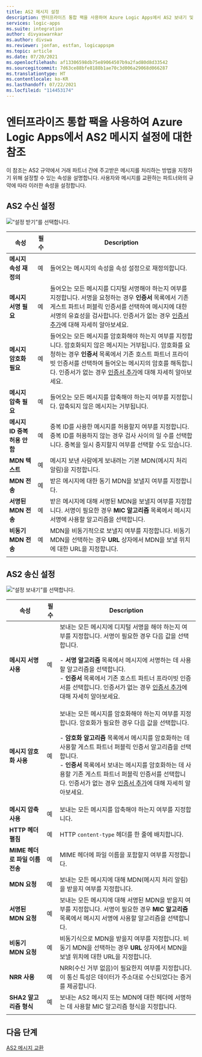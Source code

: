 ```yaml
---
title: AS2 메시지 설정
description: 엔터프라이즈 통합 팩을 사용하여 Azure Logic Apps에서 AS2 보내기 및 받기 설정에 대한 참조 가이드
services: logic-apps
ms.suite: integration
author: divyaswarnkar
ms.author: divswa
ms.reviewer: jonfan, estfan, logicappspm
ms.topic: article
ms.date: 07/20/2021
ms.openlocfilehash: af13306598db75e89064507b9a2fad80d8d33542
ms.sourcegitcommit: 7d63ce88bfe8188b1ae70c3d006a29068d066287
ms.translationtype: HT
ms.contentlocale: ko-KR
ms.lasthandoff: 07/22/2021
ms.locfileid: "114453174"
---
```

# <a name="reference-for-as2-message-settings-in-azure-logic-apps-with-enterprise-integration-pack"></a>엔터프라이즈 통합 팩을 사용하여 Azure Logic Apps에서 AS2 메시지 설정에 대한 참조

이 참조는 AS2 규약에서 거래 파트너 간에 주고받은 메시지를 처리하는 방법을 지정하기 위해 설정할 수 있는 속성을 설명합니다. 사용자와 메시지를 교환하는 파트너와의 규약에 따라 이러한 속성을 설정합니다.

<a name="AS2-incoming-messages"></a>

## <a name="as2-receive-settings"></a>AS2 수신 설정

![“설정 받기”를 선택합니다.](./media/logic-apps-enterprise-integration-as2-message-settings/receive-settings.png)

| 속성 | 필수 | Description |
|----------|----------|-------------|
| **메시지 속성 재정의** | 예 | 들어오는 메시지의 속성을 속성 설정으로 재정의합니다. |
| **메시지 서명 필요** | 예 | 들어오는 모든 메시지를 디지털 서명해야 하는지 여부를 지정합니다. 서명을 요청하는 경우 **인증서** 목록에서 기존 게스트 파트너 퍼블릭 인증서를 선택하여 메시지에 대한 서명의 유효성을 검사합니다. 인증서가 없는 경우 [인증서 추가](../logic-apps/logic-apps-enterprise-integration-certificates.md)에 대해 자세히 알아보세요. |
| **메시지 암호화 필요** | 예 | 들어오는 모든 메시지를 암호화해야 하는지 여부를 지정합니다. 암호화되지 않은 메시지는 거부됩니다. 암호화를 요청하는 경우 **인증서** 목록에서 기존 호스트 파트너 프라이빗 인증서를 선택하여 들어오는 메시지의 암호를 해독합니다. 인증서가 없는 경우 [인증서 추가](../logic-apps/logic-apps-enterprise-integration-certificates.md)에 대해 자세히 알아보세요. |
| **메시지 압축 필요** | 예 | 들어오는 모든 메시지를 압축해야 하는지 여부를 지정합니다. 압축되지 않은 메시지는 거부됩니다. |
| **메시지 ID 중복 허용 안 함** | 예 | 중복 ID를 사용한 메시지를 허용할지 여부를 지정합니다. 중복 ID를 허용하지 않는 경우 검사 사이의 일 수를 선택합니다. 중복을 일시 중지할지 여부를 선택할 수도 있습니다. |
| **MDN 텍스트** | 예 | 메시지 보낸 사람에게 보내려는 기본 MDN(메시지 처리 알림)을 지정합니다. |
| **MDN 전송** | 예 | 받은 메시지에 대한 동기 MDN을 보낼지 여부를 지정합니다.  |
| **서명된 MDN 전송** | 예 | 받은 메시지에 대해 서명된 MDN을 보낼지 여부를 지정합니다. 서명이 필요한 경우 **MIC 알고리즘** 목록에서 메시지 서명에 사용할 알고리즘을 선택합니다. |
| **비동기 MDN 전송** | 예 | MDN을 비동기적으로 보낼지 여부를 지정합니다. 비동기 MDN을 선택하는 경우 **URL** 상자에서 MDN을 보낼 위치에 대한 URL을 지정합니다. |
||||

<a name="AS2-outgoing-messages"></a>

## <a name="as2-send-settings"></a>AS2 송신 설정

![“설정 보내기”를 선택합니다.](./media/logic-apps-enterprise-integration-as2-message-settings/send-settings.png)

| 속성 | 필수 | Description |
|----------|----------|-------------|
| **메시지 서명 사용** | 예 | 보내는 모든 메시지에 디지털 서명을 해야 하는지 여부를 지정합니다. 서명이 필요한 경우 다음 값을 선택합니다. <p>- **서명 알고리즘** 목록에서 메시지에 서명하는 데 사용할 알고리즘을 선택합니다. <br>- **인증서** 목록에서 기존 호스트 파트너 프라이빗 인증서를 선택합니다. 인증서가 없는 경우 [인증서 추가](../logic-apps/logic-apps-enterprise-integration-certificates.md)에 대해 자세히 알아보세요. |
| **메시지 암호화 사용** | 예 | 보내는 모든 메시지를 암호화해야 하는지 여부를 지정합니다. 암호화가 필요한 경우 다음 값을 선택합니다. <p>- **암호화 알고리즘** 목록에서 메시지를 암호화하는 데 사용할 게스트 파트너 퍼블릭 인증서 알고리즘을 선택합니다. <br>- **인증서** 목록에서 보내는 메시지를 암호화하는 데 사용할 기존 게스트 파트너 퍼블릭 인증서를 선택합니다. 인증서가 없는 경우 [인증서 추가](../logic-apps/logic-apps-enterprise-integration-certificates.md)에 대해 자세히 알아보세요. |
| **메시지 압축 사용** | 예 | 보내는 모든 메시지를 압축해야 하는지 여부를 지정합니다. |
| **HTTP 헤더 펼침** | 예 | HTTP `content-type` 헤더를 한 줄에 배치합니다. |
| **MIME 헤더로 파일 이름 전송** | 예 | MIME 헤더에 파일 이름을 포함할지 여부를 지정합니다. |
| **MDN 요청** | 예 | 보내는 모든 메시지에 대해 MDN(메시지 처리 알림)을 받을지 여부를 지정합니다. |
| **서명된 MDN 요청** | 예 | 보내는 모든 메시지에 대해 서명된 MDN을 받을지 여부를 지정합니다. 서명이 필요한 경우 **MIC 알고리즘** 목록에서 메시지 서명에 사용할 알고리즘을 선택합니다. |
| **비동기 MDN 요청** | 예 | 비동기식으로 MDN을 받을지 여부를 지정합니다. 비동기 MDN을 선택하는 경우 **URL** 상자에서 MDN을 보낼 위치에 대한 URL을 지정합니다. |
| **NRR 사용** | 예 | NRR(수신 거부 없음)이 필요한지 여부를 지정합니다. 이 통신 특성은 데이터가 주소대로 수신되었다는 증거를 제공합니다. |
| **SHA2 알고리즘 형식** | 예 | 보내는 AS2 메시지 또는 MDN에 대한 헤더에 서명하는 데 사용할 MIC 알고리즘 형식을 지정합니다. |
||||

## <a name="next-steps"></a>다음 단계

[AS2 메시지 교환](../logic-apps/logic-apps-enterprise-integration-as2.md)
